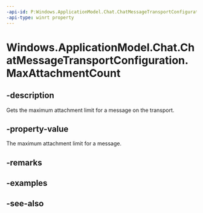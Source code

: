 ----api-id: P:Windows.ApplicationModel.Chat.ChatMessageTransportConfiguration.MaxAttachmentCount
-api-type: winrt property
---<!-- Property syntaxpublic int MaxAttachmentCount { get; }--># Windows.ApplicationModel.Chat.ChatMessageTransportConfiguration.MaxAttachmentCount## -descriptionGets the maximum attachment limit for a message on the transport.## -property-valueThe maximum attachment limit for a message.## -remarks## -examples## -see-also